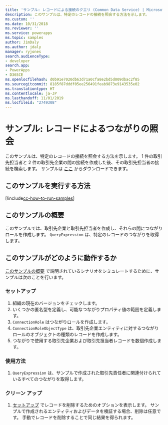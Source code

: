 ```yaml
---
title: 'サンプル: レコードによる接続のクエリ (Common Data Service) | Microsoft Docs'
description: このサンプルは、特定のレコードの接続を照会する方法を示します。
ms.custom: ''
ms.date: 10/31/2018
ms.reviewer: ''
ms.service: powerapps
ms.topic: samples
author: JimDaly
ms.author: jdaly
manager: ryjones
search.audienceType:
- developer
search.app:
- PowerApps
- D365CE
ms.openlocfilehash: d0b91e7020db63d71a0cfa8e2bd5d009dbac2f85
ms.sourcegitcommit: 8185f87dddf05ee256491feab9873e9143535e02
ms.translationtype: HT
ms.contentlocale: ja-JP
ms.lasthandoff: 11/01/2019
ms.locfileid: "2749308"
---
```

# <a name="sample-query-connections-by-a-record"></a>サンプル: レコードによるつながりの照会 

<!-- https://docs.microsoft.com/dynamics365/customer-engagement/developer/sample-query-connections-record-early-bound -->

このサンプルは、特定のレコードの接続を照会する方法を示します。 1 件の取引先担当者と 2 件の取引先企業の間の接続を作成した後、その取引先担当者の接続を検索します。 サンプルは [ここ](https://github.com/Microsoft/PowerApps-Samples/tree/master/cds/orgsvc/C%23/QueryByRecord) からダウンロードできます。

## <a name="how-to-run-this-sample"></a>このサンプルを実行する方法

[!include[cc-how-to-run-samples](../../includes/cc-how-to-run-samples.md)]

## <a name="what-this-sample-does"></a>このサンプルの概要

このサンプルでは、取引先企業と取引先担当者を作成し、それらの間につながりロールを作成します。 `QueryExpression` は、特定のレコードのつながりを取得します。

## <a name="how-this-sample-works"></a>このサンプルがどのように動作するか

[このサンプルの概要](#what-this-sample-does) で説明されているシナリオをシミュレートするために、サンプルは次のことを行います。

### <a name="setup"></a>セットアップ

1. 組織の現在のバージョンをチェックします。
2. いくつかの匿名型を定義し、可能なつながりプロパティ値の範囲を定義します。
3. `ConnectionRole` はつながりロールを作成します。
4. `ConnectionRoleObjectType` は、取引先企業エンティティに対するつながりロールのオブジェクトの種類のレコードを作成します。 
5. つながりで使用する取引先企業および取引先担当者レコードを数個作成します。

### <a name="demonstrate"></a>使用方法

1. `QueryExpression` は、サンプルで作成された取引先責任者に関連付けられているすべてのつながりを取得します。

### <a name="clean-up"></a>クリーン アップ

1. [セットアップ](#setup) でレコードを削除するためのオプションを表示します。
    サンプルで作成されるエンティティおよびデータを検証する場合、削除は任意です。 手動でレコードを削除することで同じ結果を得られます。
